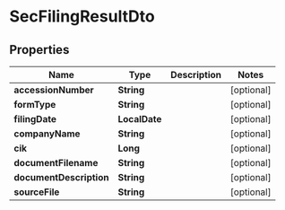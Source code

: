 

# SecFilingResultDto


## Properties

Name | Type | Description | Notes
------------ | ------------- | ------------- | -------------
**accessionNumber** | **String** |  |  [optional]
**formType** | **String** |  |  [optional]
**filingDate** | **LocalDate** |  |  [optional]
**companyName** | **String** |  |  [optional]
**cik** | **Long** |  |  [optional]
**documentFilename** | **String** |  |  [optional]
**documentDescription** | **String** |  |  [optional]
**sourceFile** | **String** |  |  [optional]



